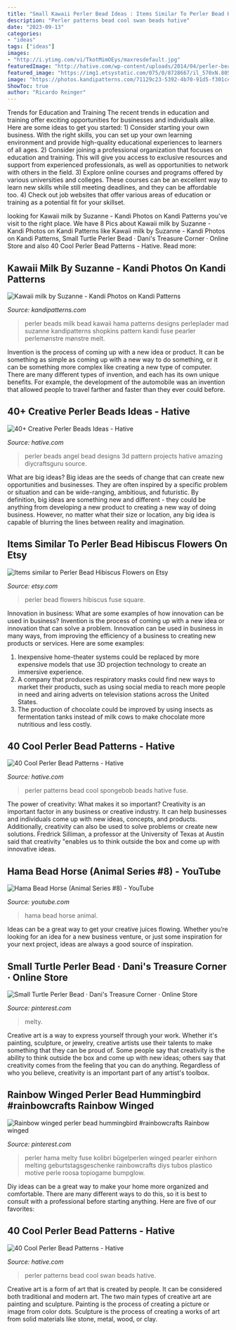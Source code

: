 ```yaml
---
title: "Small Kawaii Perler Bead Ideas : Items Similar To Perler Bead Hibiscus Flowers On Etsy"
description: "Perler patterns bead cool swan beads hative"
date: "2023-09-13"
categories:
- "ideas"
tags: ["ideas"]
images:
- "http://i.ytimg.com/vi/TkotMimOEys/maxresdefault.jpg"
featuredImage: "http://hative.com/wp-content/uploads/2014/04/perler-beads-ideas/40-angel-perler-beads.jpg"
featured_image: "https://img1.etsystatic.com/075/0/8728667/il_570xN.805895645_6xpx.jpg"
image: "https://photos.kandipatterns.com/71129c23-5392-4b70-91d5-f301ce27310f/image.resize_700x.jpg"
ShowToc: true
author: "Ricardo Reinger"
---
```



Trends for Education and Training
The recent trends in education and training offer exciting opportunities for businesses and individuals alike. Here are some ideas to get you started: 1) Consider starting your own business. With the right skills, you can set up your own learning environment and provide high-quality educational experiences to learners of all ages. 2) Consider joining a professional organization that focuses on education and training. This will give you access to exclusive resources and support from experienced professionals, as well as opportunities to network with others in the field. 3) Explore online courses and programs offered by various universities and colleges. These courses can be an excellent way to learn new skills while still meeting deadlines, and they can be affordable too. 4) Check out job websites that offer various areas of education or training as a potential fit for your skillset.

	

		
looking for Kawaii milk by Suzanne - Kandi Photos on Kandi Patterns you've visit to the right place. We have 8 Pics about Kawaii milk by Suzanne - Kandi Photos on Kandi Patterns like Kawaii milk by Suzanne - Kandi Photos on Kandi Patterns, Small Turtle Perler Bead · Dani&#039;s Treasure Corner · Online Store and also 40 Cool Perler Bead Patterns - Hative. Read more:
		
    
## Kawaii Milk By Suzanne - Kandi Photos On Kandi Patterns

<img loading=lazy src="https://photos.kandipatterns.com/71129c23-5392-4b70-91d5-f301ce27310f/image.resize_700x.jpg" onerror="this.onerror=null;this.src='https://tse3.mm.bing.net/th?id=OIP.KqtLzlNH8fwO_FLMQ-d0HwHaJ6&amp;pid=15.1';" alt="Kawaii milk by Suzanne - Kandi Photos on Kandi Patterns">

_Source: kandipatterns.com_

>perler beads milk bead kawaii hama patterns designs perleplader mad suzanne kandipatterns shopkins pattern kandi fuse pearler perlemønstre mønstre melt. 

	

Invention is the process of coming up with a new idea or product. It can be something as simple as coming up with a new way to do something, or it can be something more complex like creating a new type of computer. There are many different types of invention, and each has its own unique benefits. For example, the development of the automobile was an invention that allowed people to travel farther and faster than they ever could before.

    
## 40+ Creative Perler Beads Ideas - Hative

<img loading=lazy src="http://hative.com/wp-content/uploads/2014/04/perler-beads-ideas/40-angel-perler-beads.jpg" onerror="this.onerror=null;this.src='https://tse3.mm.bing.net/th?id=OIP.1p0xJDkgMRz-Pqb1iiiPZAHaFA&amp;pid=15.1';" alt="40+ Creative Perler Beads Ideas - Hative">

_Source: hative.com_

>perler beads angel bead designs 3d pattern projects hative amazing diycraftsguru source. 

	

What are big ideas?
Big ideas are the seeds of change that can create new opportunities and businesses. They are often inspired by a specific problem or situation and can be wide-ranging, ambitious, and futuristic. By definition, big ideas are something new and different - they could be anything from developing a new product to creating a new way of doing business. However, no matter what their size or location, any big idea is capable of blurring the lines between reality and imagination.

    
## Items Similar To Perler Bead Hibiscus Flowers On Etsy

<img loading=lazy src="https://img1.etsystatic.com/075/0/8728667/il_570xN.805895645_6xpx.jpg" onerror="this.onerror=null;this.src='https://tse1.mm.bing.net/th?id=OIP.ibc2LtxV_73_kqVjhBY9cAHaNK&amp;pid=15.1';" alt="Items similar to Perler Bead Hibiscus Flowers on Etsy">

_Source: etsy.com_

>perler bead flowers hibiscus fuse square. 

	

Innovation in business: What are some examples of how innovation can be used in business?
Invention is the process of coming up with a new idea or innovation that can solve a problem. Innovation can be used in business in many ways, from improving the efficiency of a business to creating new products or services. Here are some examples: 
1. Inexpensive home-theater systems could be replaced by more expensive models that use 3D projection technology to create an immersive experience. 
2. A company that produces respiratory masks could find new ways to market their products, such as using social media to reach more people in need and airing adverts on television stations across the United States. 
3. The production of chocolate could be improved by using insects as fermentation tanks instead of milk cows to make chocolate more nutritious and less costly. 

    
## 40 Cool Perler Bead Patterns - Hative

<img loading=lazy src="https://hative.com/wp-content/uploads/2014/04/perler-beads-patterns/14-spongebob-patterns.jpg" onerror="this.onerror=null;this.src='https://tse2.mm.bing.net/th?id=OIP.-ABpAg8TitRJoV4bKLdFWAHaHn&amp;pid=15.1';" alt="40 Cool Perler Bead Patterns - Hative">

_Source: hative.com_

>perler patterns bead cool spongebob beads hative fuse. 

	

The power of creativity: What makes it so important?
Creativity is an important factor in any business or creative industry. It can help businesses and individuals come up with new ideas, concepts, and products. Additionally, creativity can also be used to solve problems or create new solutions. Fredrick Silliman, a professor at the University of Texas at Austin said that creativity "enables us to think outside the box and come up with innovative ideas.

    
## Hama Bead Horse (Animal Series #8) - YouTube

<img loading=lazy src="http://i.ytimg.com/vi/TkotMimOEys/maxresdefault.jpg" onerror="this.onerror=null;this.src='https://tse3.mm.bing.net/th?id=OIP.oqsgcrGhXLpduPgUdFMvVgHaEK&amp;pid=15.1';" alt="Hama Bead Horse (Animal Series #8) - YouTube">

_Source: youtube.com_

>hama bead horse animal. 

	

Ideas can be a great way to get your creative juices flowing. Whether you’re looking for an idea for a new business venture, or just some inspiration for your next project, ideas are always a good source of inspiration.

    
## Small Turtle Perler Bead · Dani&#039;s Treasure Corner · Online Store

<img loading=lazy src="https://i.pinimg.com/736x/c8/5f/2e/c85f2ee226b3de230702179922c08b83.jpg" onerror="this.onerror=null;this.src='https://tse1.mm.bing.net/th?id=OIP.Zvj2RZXTL42R_kIapYkRFwAAAA&amp;pid=15.1';" alt="Small Turtle Perler Bead · Dani&#039;s Treasure Corner · Online Store">

_Source: pinterest.com_

>melty. 

	

Creative art is a way to express yourself through your work. Whether it's painting, sculpture, or jewelry, creative artists use their talents to make something that they can be proud of. Some people say that creativity is the ability to think outside the box and come up with new ideas; others say that creativity comes from the feeling that you can do anything. Regardless of who you believe, creativity is an important part of any artist's toolbox.

    
## Rainbow Winged Perler Bead Hummingbird #rainbowcrafts Rainbow Winged

<img loading=lazy src="https://i.pinimg.com/736x/50/78/be/5078be204de576dc74ec902170900b0b.jpg" onerror="this.onerror=null;this.src='https://tse3.mm.bing.net/th?id=OIP.Q0QNCCmYM6i0CVb1mmdtsgHaId&amp;pid=15.1';" alt="Rainbow winged perler bead hummingbird #rainbowcrafts Rainbow winged">

_Source: pinterest.com_

>perler hama melty fuse kolibri bügelperlen winged pearler einhorn melting geburtstagsgeschenke rainbowcrafts diys tubos plastico motive perle roosa topiogame bumpglow. 

	

Diy ideas can be a great way to make your home more organized and comfortable. There are many different ways to do this, so it is best to consult with a professional before starting anything. Here are five of our favorites: 

    
## 40 Cool Perler Bead Patterns - Hative

<img loading=lazy src="https://hative.com/wp-content/uploads/2014/04/perler-beads-patterns/24-swan-perler-beads-patterns.jpg" onerror="this.onerror=null;this.src='https://tse3.mm.bing.net/th?id=OIP.y6FqSFfWbnO6-Z53TdTu2wHaGK&amp;pid=15.1';" alt="40 Cool Perler Bead Patterns - Hative">

_Source: hative.com_

>perler patterns bead cool swan beads hative. 

	

Creative art is a form of art that is created by people. It can be considered both traditional and modern art. The two main types of creative art are painting and sculpture. Painting is the process of creating a picture or image from color dots. Sculpture is the process of creating a works of art from solid materials like stone, metal, wood, or clay.

